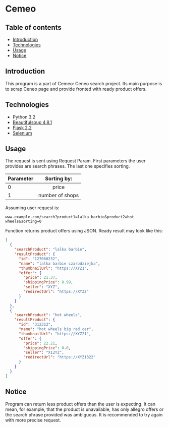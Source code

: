 # Cemeo

## Table of contents
* [Introduction](#Introduction)
* [Technologies](#Technologies)
* [Usage](#Usage)
* [Notice](#Notice)


## Introduction
This program is a part of Cemeo: Ceneo search project. Its main purpose is to scrap Ceneo page and provide fronted with ready product offers.  

## Technologies
* Python 3.2
* [Beautifulsoup 4.8.1](https://beautiful-soup-4.readthedocs.io/en/latest/) 
* [Flask 2.2](https://flask.palletsprojects.com/en/2.2.x/) 
* [Selenium](https://selenium-python.readthedocs.io/api.html)

## Usage

The request is sent using Request Param. First parameters the user provides are search phrases.
The last one specifies sorting.

| Parameter |   Sorting by:   |
|-----------|:---------------:|
| 0         |      price      |
| 1         | number of shops |


Assuming user request is:
```
www.example.com/search?product1=lalka barbie&product2=hot wheels&sorting=0
```
Function returns product offers using JSON. Ready result may look like this:

```json
[
  {
    "searchProduct": "lalka barbie",
    "resultProduct": {
      "id": "127060232",
      "name": "lalka barbie czarodziejka",
      "thumbnailUrl": "https://XYZ1",
      "offer": {
        "price": 21.37,
        "shippingPrice": 8.99,
        "seller": "XYZ",
        "redirectUrl": "https://XYZ2"
      }
    }
  },
  {
    "searchProduct": "hot wheels",
    "resultProduct": {
      "id": "312312",
      "name": "hot wheels big red car",
      "thumbnailUrl": "https://XYZ21",
      "offer": {
        "price": 22.21,
        "shippingPrice": 0.0,
        "seller": "X12YZ",
        "redirectUrl": "https://XYZ1322"
      }
    }
  }
]
```

## Notice
Program can return less product offers than the user is expecting.
It can mean, for example, that the product is unavailable, has only allegro offers or the search phrase provided was ambiguous.
It is recommended to try again with more precise request.